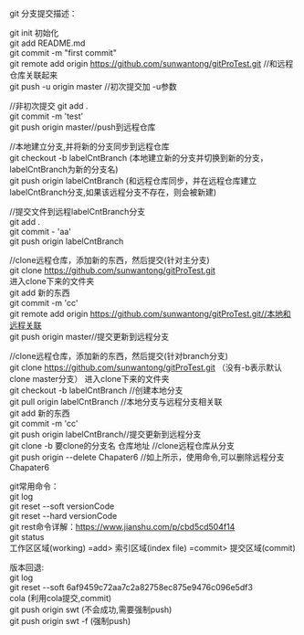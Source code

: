 git 分支提交描述：

git init 初始化  
git add README.md  
git commit -m "first commit"  
git remote add origin https://github.com/sunwantong/gitProTest.git //和远程仓库关联起来  
git push -u origin master  //初次提交加 -u参数  


//非初次提交
git add .  
git commit -m 'test'  
git push origin master//push到远程仓库  

//本地建立分支,并将新的分支同步到远程仓库  
git checkout -b  labelCntBranch  (本地建立新的分支并切换到新的分支，labelCntBranch为新的分支名)  
git push origin labelCntBranch  (和远程仓库同步，并在远程仓库建立labelCntBranch分支,如果该远程分支不存在，则会被新建)  

//提交文件到远程labelCntBranch分支  
git add .  
git commit - 'aa'  
git push origin labelCntBranch  

//clone远程仓库，添加新的东西，然后提交(针对主分支)  
git clone https://github.com/sunwantong/gitProTest.git  
进入clone下来的文件夹  
git add 新的东西  
git commit -m 'cc'  
git remote add origin https://github.com/sunwantong/gitProTest.git//本地和远程关联  
git push origin master//提交更新到远程分支  

//clone远程仓库，添加新的东西，然后提交(针对branch分支)  
git clone https://github.com/sunwantong/gitProTest.git    （没有-b表示默认clone master分支）
进入clone下来的文件夹  
git checkout -b labelCntBranch //创建本地分支  
git pull origin labelCntBranch //本地分支与远程分支相关联  
git add 新的东西  
git commit -m 'cc'    
git push origin labelCntBranch//提交更新到远程分支   
git clone -b 要clone的分支名 仓库地址 //clone远程仓库从分支  
git push origin --delete Chapater6   //如上所示，使用命令,可以删除远程分支Chapater6   
  
git常用命令：  
git log  
git reset --soft versionCode  
git reset --hard versionCode  
git rest命令详解：https://www.jianshu.com/p/cbd5cd504f14  
git status  
工作区区域(working)  =add>  索引区域(index file)  =commit>  提交区域(commit)


版本回退:  
 git log  
 git reset --soft 6af9459c72aa7c2a82758ec875e9476c096e5df3  
 cola  (利用cola提交,commit)  
 git push origin swt  (不会成功,需要强制push)   
 git push origin swt -f   (强制push)  


